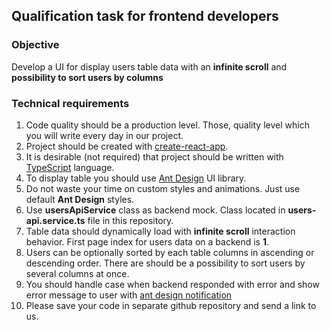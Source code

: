 ## Qualification task for frontend developers

### Objective

Develop a UI for display users table data with
an **infinite scroll** and **possibility to sort users by columns**

### Technical requirements

1. Code quality should be a production level. Those, quality level which you will write every day in our project.
2. Project should be created with [create-react-app](https://reactjs.org/docs/create-a-new-react-app.html).
3. It is desirable (not required) that project should be written with [TypeScript](https://www.typescriptlang.org) language.
4. To display table you should use [Ant Design](https://ant.design) UI library.
5. Do not waste your time on custom styles and animations. Just use default **Ant Design** styles.
6. Use **usersApiService** class as backend mock. Class located in **users-api.service.ts** file in this repository.
7. Table data should dynamically load with **infinite scroll** interaction behavior.
   First page index for users data on a backend is **1**.
8. Users can be optionally sorted by each table columns in ascending or descending order.
   There are should be a possibility to sort users by several columns at once.
9. You should handle case when backend responded with error and show error message to user
   with [ant design notification](https://ant.design/components/notification)
10. Please save your code in separate github repository and send a link to us.
